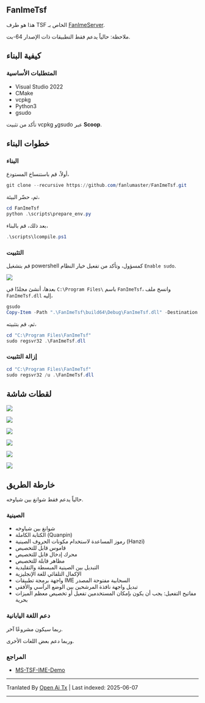 ## FanImeTsf

هذا هو طرف TSF الخاص بـ [FanImeServer](https://github.com/fanlumaster/FanImeServer).

ملاحظة: حالياً يدعم فقط التطبيقات ذات الإصدار 64-بت.

## كيفية البناء

### المتطلبات الأساسية

- Visual Studio 2022
- CMake
- vcpkg
- Python3
- gsudo

تأكد من تثبيت vcpkg وgsudo عبر **Scoop**.

## خطوات البناء

### البناء

أولاً، قم باستنساخ المستودع،

```powershell
git clone --recursive https://github.com/fanlumaster/FanImeTsf.git
```

ثم، حضّر البيئة،

```powershell
cd FanImeTsf
python .\scripts\prepare_env.py
```

بعد ذلك، قم بالبناء،

```powershell
.\scripts\lcompile.ps1
```

### التثبيت

قم بتشغيل powershell كمسؤول، وتأكد من تفعيل خيار النظام `Enable sudo`.

![](https://i.postimg.cc/zJCn9Cnn/image.png)

بعدها، أنشئ مجلدًا في `C:\Program Files\` باسم `FanImeTsf`، وانسخ ملف `FanImeTsf.dll` إليه،

```powershell
gsudo
Copy-Item -Path ".\FanImeTsf\build64\Debug\FanImeTsf.dll" -Destination "C:\Program Files\FanImeTsf"
```

ثم، قم بتثبيته،

```powershell
cd "C:\Program Files\FanImeTsf"
sudo regsvr32 .\FanImeTsf.dll
```

### إزالة التثبيت

```powershell
cd "C:\Program Files\FanImeTsf"
sudo regsvr32 /u .\FanImeTsf.dll
```

## لقطات شاشة

![](https://i.postimg.cc/v8Bpx6Gf/image.png)

![](https://i.postimg.cc/ssBgtM5M/image.png)

![](https://i.postimg.cc/ryDqXH0B/image.png)

![](https://i.postimg.cc/2m9WJTgR/image.png)

![](https://i.postimg.cc/L96qQZT8/image.png)

![](https://i.postimg.cc/FNcz9QTv/image.png)

## خارطة الطريق

حالياً يدعم فقط شوانغ بين شياوخه.

### الصينية

- شوانغ بين شياوخه
- الكتابة الكاملة (Quanpin)
- رموز المساعدة لاستخدام مكونات الحروف الصينية (Hanzi)
- قاموس قابل للتخصيص
- محرك إدخال قابل للتخصيص
- مظاهر قابلة للتخصيص
- التبديل بين الصينية المبسطة والتقليدية
- الإكمال التلقائي للغة الإنجليزية
- واجهة برمجة تطبيقات IME السحابية مفتوحة المصدر
- تبديل واجهة نافذة المرشحين بين الوضع الرأسي والأفقي
- مفاتيح التفعيل: يجب أن يكون بإمكان المستخدمين تفعيل أو تخصيص معظم الميزات بحرية

### دعم اللغة اليابانية

ربما سيكون مشروعًا آخر.

وربما دعم بعض اللغات الأخرى.

### المراجع

- [MS-TSF-IME-Demo](https://github.com/microsoft/Windows-classic-samples/tree/main/Samples/IME/cpp/SampleIME)

---

Tranlated By [Open Ai Tx](https://github.com/OpenAiTx/OpenAiTx) | Last indexed: 2025-06-07

---